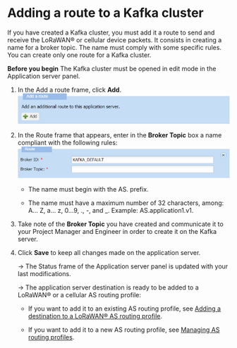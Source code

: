 # Adding a route to a Kafka cluster

If you have created a Kafka cluster, you must add it a route to send and
receive the LoRaWAN® or cellular device packets. It consists in creating
a name for a broker topic. The name must comply with some specific
rules. You can create only one route for a Kafka cluster.

**Before you begin** The Kafka cluster must be opened in edit mode in
the Application server panel.

1.  In the Add a route frame, click **Add**.
    ![](../../_images/adding-a-route-to-an-http.png)

2.  In the Route frame that appears, enter in the **Broker Topic** box a
    name compliant with the following rules:
    ![](../../_images/adding-a-route-to-a-kafka.png)

    - The name must begin with the AS. prefix.

    - The name must have a maximum number of 32 characters, among: A\...
      Z, a\... z, 0\...9, ., -, and \_. Example: AS.application1.v1.

3.  Take note of the **Broker Topic** you have created and communicate
    it to your Project Manager and Engineer in order to create it on the
    Kafka server.

4.  Click **Save** to keep all changes made on the application server.

    -\> The Status frame of the Application server panel is updated with
    your last modifications.

    -\> The application server destination is ready to be added to a
    LoRaWAN® or a cellular AS routing profile:

    - If you want to add it to an existing AS routing profile, see
      [Adding a destination to a LoRaWAN® AS routing
      profile](../manage-as-routing-profiles/add-destination-to-lorawan-as-routing-profile.md).

    - If you want to add it to a new AS routing profile, see [Managing
      AS routing profiles](../manage-as-routing-profiles/index.md).
